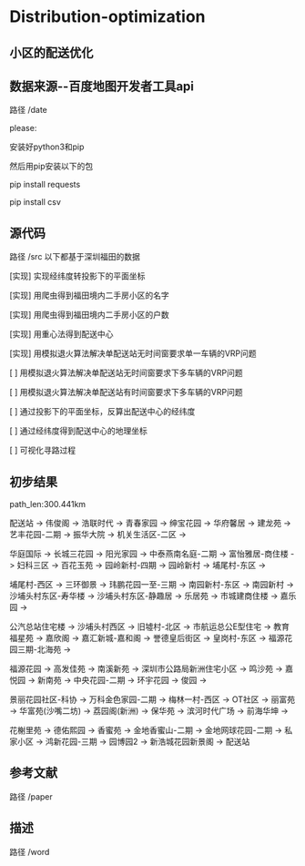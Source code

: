 # Distribution-optimization
## 小区的配送优化
## 数据来源--百度地图开发者工具api
路径 /date

please:

安装好python3和pip

然后用pip安装以下的包

pip install requests

pip install csv

## 源代码
路径 /src
以下都基于深圳福田的数据

[实现] 实现经纬度转投影下的平面坐标

[实现] 用爬虫得到福田境内二手房小区的名字

[实现] 用爬虫得到福田境内二手房小区的户数

[实现] 用重心法得到配送中心

[实现] 用模拟退火算法解决单配送站无时间窗要求单一车辆的VRP问题

[ ] 用模拟退火算法解决单配送站无时间窗要求下多车辆的VRP问题

[ ] 用模拟退火算法解决单配送站有时间窗要求下多车辆的VRP问题

[ ] 通过投影下的平面坐标，反算出配送中心的经纬度

[ ] 通过经纬度得到配送中心的地理坐标

[ ] 可视化寻路过程

## 初步结果

path_len:300.441km

配送站 -> 伟俊阁 -> 浩联时代 -> 青春家园 -> 绅宝花园 -> 华府馨居 -> 建龙苑 -> 艺丰花园-二期 -> 振华大院 -> 机关生活区-二区 -> 

华庭国际 -> 长城三花园 -> 阳光家园 -> 中泰燕南名庭-二期 -> 富怡雅居-商住楼 -> 妇科三区 -> 百花玉苑 -> 园岭新村-四期 -> 园岭新村 -> 埔尾村-东区 -> 

埔尾村-西区 -> 三环御景 -> 玮鹏花园一至-三期 -> 南园新村-东区 -> 南园新村 -> 沙埔头村东区-寿华楼 -> 沙埔头村东区-静趣居 -> 乐居苑 -> 市城建商住楼 -> 嘉乐园 -> 

公汽总站住宅楼 -> 沙埔头村西区 -> 旧墟村-北区 -> 市航运总公E型住宅 -> 教育福星苑 -> 嘉欣阁 -> 嘉汇新城-嘉和阁 -> 誉德皇后街区 -> 皇岗村-东区 -> 福源花园三期-北海苑 -> 

福源花园 -> 高发佳苑 -> 南溪新苑 -> 深圳市公路局新洲住宅小区 -> 鸣沙苑 -> 嘉悦园 -> 新南苑 -> 中央花园-二期 -> 环宇花园 -> 俊园 -> 

景丽花园社区-科协 -> 万科金色家园-二期 -> 梅林一村-西区 -> OT社区 -> 丽富苑 -> 华富苑(沙嘴二坊) -> 荔园阁(新洲) -> 保华苑 -> 滨河时代广场 -> 前海华坤 -> 

花榭里苑 -> 德佑熙园 -> 香蜜苑 -> 金地香蜜山-二期 -> 金地网球花园-二期 -> 私家小区 -> 鸿新花园-三期 -> 园博园2 -> 新浩城花园新景阁 -> 配送站

## 参考文献
路径 /paper
## 描述
路径 /word

